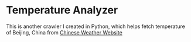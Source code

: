 Temperature Analyzer
====================

This is another crawler I created in Python, which helps fetch temperature of
Beijing, China from [Chinese Weather Website][1]

[1]: http://www.weather.com.cn/
